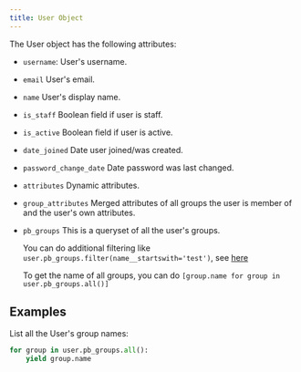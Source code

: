 ```yaml
---
title: User Object
---
```


The User object has the following attributes:

-   `username`: User's username.
-   `email` User's email.
-   `name` User's display name.
-   `is_staff` Boolean field if user is staff.
-   `is_active` Boolean field if user is active.
-   `date_joined` Date user joined/was created.
-   `password_change_date` Date password was last changed.
-   `attributes` Dynamic attributes.
-   `group_attributes` Merged attributes of all groups the user is member of and the user's own attributes.
-   `pb_groups` This is a queryset of all the user's groups.

    You can do additional filtering like `user.pb_groups.filter(name__startswith='test')`, see [here](https://docs.djangoproject.com/en/3.1/ref/models/querysets/#id4)

    To get the name of all groups, you can do `[group.name for group in user.pb_groups.all()]`

## Examples

List all the User's group names:

```python
for group in user.pb_groups.all():
    yield group.name
```
